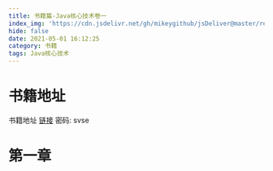 ```yaml
---
title: 书籍篇-Java核心技术卷一
index_img: 'https://cdn.jsdelivr.net/gh/mikeygithub/jsDeliver@master/resource/img/javahxjs.jpeg'
hide: false
date: 2021-05-01 16:12:25
category: 书籍
tags: Java核心技术
---
```



# 书籍地址


书籍地址 [链接](https://pan.baidu.com/s/1fwgY32mqQGy6v0WrdswJiQ)  密码: svse


# 第一章

